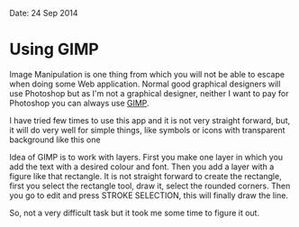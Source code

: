 Date: 24 Sep 2014

# Using GIMP

Image Manipulation is one thing from which you will not be able to escape when doing some Web application. Normal good graphical designers will use Photoshop but as I'm not a graphical designer, neither I want to pay for Photoshop you can always use [GIMP][].

I have tried few times to use this app and it is not very straight forward, but, it will do very well for simple things, like symbols or icons with transparent background like this one

Idea of GIMP is to work with layers. First you make one layer in which you add the text with a desired colour and font. Then you add a layer with a figure like that rectangle. It is not straight forward to create the rectangle, first you select the rectangle tool, draw it, select the rounded corners. Then you go to edit and press STROKE SELECTION, this will finally draw the line.

So, not a very difficult task but it took me some time to figure it out.



[GIMP]: http://www.gimp.org/
